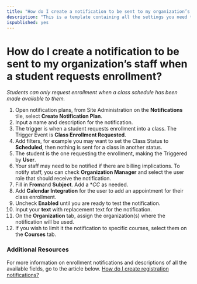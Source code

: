 ```yaml
---
title: "How do I create a notification to be sent to my organization’s staff when a student requests enrollment?"
description: "This is a template containing all the settings you need to create an automated notification to be sent to your staff when a student requests enrollment."
ispublished: yes
---
```


# How do I create a notification to be sent to my organization’s staff when a student requests enrollment?

*Students can only request enrollment when a class schedule has been made available to them.*

1. Open notification plans, from Site Administration on the **Notifications** tile, select **Create Notification Plan**.
1. Input a name and description for the notification.
1. The trigger is when a student requests enrollment into a class. The Trigger Event is **Class Enrollment Requested**.
1. Add filters, for example you may want to set the Class Status to **Scheduled**, then nothing is sent for a class in another status.
1. The student is the one requesting the enrollment, making the Triggered by **User**. 
1. Your staff may need to be notified if there are billing implications. To notify staff, you can check **Organization Manager** and select the user role that should receive the notification.
1. Fill in **From**and **Subject**. Add a **CC* as needed. 
1. Add **Calendar Integration** for the user to add an appointment for their class enrollment.
1. Uncheck **Enabled** until you are ready to test the notification.
1. Input your **text** with replacement text for the notification.
1. On the **Organization** tab, assign the organization(s) where the notification will be used.
1. If you wish to limit it the notification to specific courses, select them on the **Courses** tab.

### Additional Resources

For more information on enrollment notifications and descriptions of all the available fields, go to the article below. 
[How do I create registration notifications?](/tms/tms-administrators/notifications/registration-notification.md)
